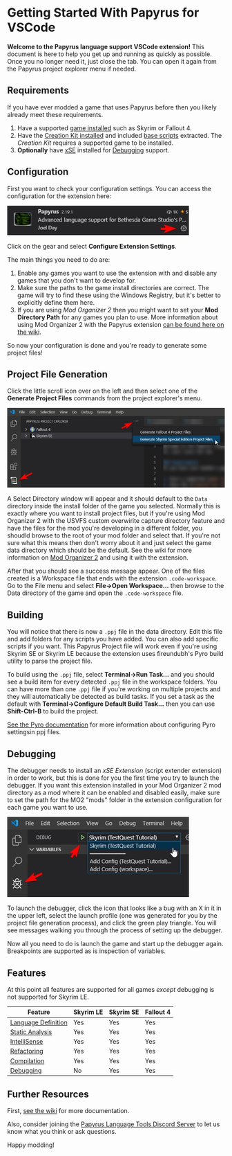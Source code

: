# Getting Started With Papyrus for VSCode

**Welcome to the Papyrus language support VSCode extension!** This document is here to help you get up and running as quickly as possible. Once you no longer need it, just close the tab. You can open it again from the Papyrus project explorer menu if needed.

## Requirements
If you have ever modded a game that uses Papyrus before then you likely already meet these requirements.

1. Have a supported [game installed](https://github.com/joelday/papyrus-lang/wiki/Game#installation) such as Skyrim or Fallout 4.
2. Have the [Creation Kit installed](https://github.com/joelday/papyrus-lang/wiki/Creation-Kit#installation) and included [base scripts](https://github.com/joelday/papyrus-lang/wiki/Glossary#base-script) extracted. The *Creation Kit* requires a supported game to be installed.
3. **Optionally** have [xSE](https://github.com/joelday/papyrus-lang/wiki/Glossary#script-extender-xse-skse-f4se) installed for [Debugging](https://github.com/joelday/papyrus-lang/wiki/Debugging) support.

## Configuration

First you want to check your configuration settings. You can access the configuration for the extension here:

![Config](config.jpg)

Click on the gear and select **Configure Extension Settings**.

The main things you need to do are:
1. Enable any games you want to use the extension with and disable any games that you don't want to develop for.
2. Make sure the paths to the game install directories are correct. The game will try to find these using the Windows Registry, but it's better to explicitly define them here.
3. If you are using *Mod Organizer 2* then you might want to set your **Mod Directory Path** for any games you plan to use. More information about using Mod Organizer 2 with the Papyrus extension [can be found here on the wiki](https://github.com/joelday/papyrus-lang/wiki/Using-Mod-Organizer-2).

So now your configuration is done and you're ready to generate some project files!

## Project File Generation

Click the little scroll icon over on the left and then select one of the **Generate Project Files** commands from the project explorer's menu.

![Menus](menus.jpg)

A Select Directory window will appear and it should default to the `Data` directory inside the install folder of the game you selected. Normally this is exactly where you want to install project files, but if you're using Mod Organizer 2 with the USVFS custom overwirite capture directory feature and have the files for the mod you're developing in a different folder, you shoudld browse to the root of your mod folder and select that. If you're not sure what this means then don't worry about it and just select the game data directory which should be the default. See the wiki for more information on [Mod Organizer 2](https://github.com/joelday/papyrus-lang/wiki/Using-Mod-Organizer-2) and using it with the extension.

After that you should see a success message appear. One of the files created is a Workspace file that ends with the extension `.code-workspace`. Go to the File menu and select **File->Open Workspace...** then browse to the Data directory of the game and open the `.code-workspace` file.

## Building

You will notice that there is now a `.ppj` file in the data directory. Edit this file and add folders for any scripts you have added. You can also add specific scripts if you want. This Papyrus Project file will work even if you're using Skyrim SE or Skyrim LE because the extension uses fireundubh's Pyro build utility to parse the project file.

To build using the `.ppj` file, select **Terminal->Run Task...** and you should see a build item for every detected `.ppj` file in the workspace folders. You can have more than one `.ppj` file if you're working on multiple projects and they will automatically be detected as build tasks. If you set a task as the default with **Terminal->Configure Default Build Task...** then you can use **Shift-Ctrl-B** to build the project.

[See the Pyro documentation](https://wiki.fireundubh.com/pyro) for more information about configuring Pyro settingsin ppj files.

## Debugging

The debugger needs to install an *xSE Extension* (script extender extension) in order to work, but this is done for you the first time you try to launch the debugger. If you want this extension installed in your Mod Organizer 2 mod directory as a mod where it can be enabled and disabled easily, make sure to set the path for the MO2 "mods" folder in the extension configuration for each game you want to use.

![Debugging](debugging.jpg)

To launch the debugger, click the icon that looks like a bug with an X in it in the upper left, select the launch profile (one was generated for you by the project file generation process), and click the green play triangle. You will see messages walking you through the process of setting up the debugger.

Now all you need to do is launch the game and start up the debugger again. Breakpoints are supported as is inspection of variables.

## Features
At this point all features are supported for all games *except* debugging is not supported for Skyrim LE.

| Feature                                    | Skyrim LE | Skyrim SE | Fallout 4 |
| ------------------------------------------ | --------- | --------- | --------- |
| [Language Definition](https://github.com/joelday/papyrus-lang/wiki/Language-Definition) | Yes    | Yes       | Yes       |
| [Static Analysis](https://github.com/joelday/papyrus-lang/wiki/Static-Analysis)         | Yes    | Yes       | Yes       |
| [IntelliSense](https://github.com/joelday/papyrus-lang/wiki/IntelliSense)               | Yes    | Yes       | Yes       |
| [Refactoring](https://github.com/joelday/papyrus-lang/wiki/Refactoring)                 | Yes    | Yes       | Yes       |
| [Compilation](https://github.com/joelday/papyrus-lang/wiki/Compilation)                 | Yes    | Yes       | Yes       |
| [Debugging](https://github.com/joelday/papyrus-lang/wiki/Debugging)                     | No     | Yes       | Yes       |

## Further Resources
First, [see the wiki](https://github.com/joelday/papyrus-lang/wiki) for more documentation.

Also, consider joining the [Papyrus Language Tools Discord Server](https://discord.gg/upNN3TJ) to let us know what you think or ask questions.

Happy modding!